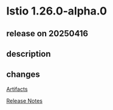 # Istio 1.26.0-alpha.0

## release on 20250416

## description

## changes

<a href="http://gcsweb.istio.io/gcs/istio-release/releases/1.26.0-alpha.0/" rel="nofollow">Artifacts</a>

<a href="https://istio.io/news/releases/1.26.0-alpha.x/announcing-1.26.0-alpha.0/" rel="nofollow">Release Notes</a>


